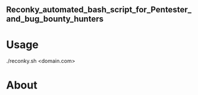 ## Reconky_automated_bash_script_for_Pentester_and_bug_bounty_hunters

# Usage
./reconky.sh <domain.com>

# About 

